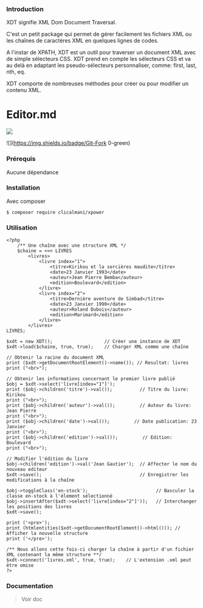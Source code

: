 ### Introduction

XDT signifie XML Dom Document Traversal.

C'est un petit package qui permet de gérer facilement les fichiers XML ou les chaînes de caractères XML en quelques lignes de codes.

A l'instar de XPATH, XDT est un outil pour traverser un document XML avec de simple sélecteurs CSS. XDT prend en compte les sélecteurs CSS et va au delà en adaptant les pseudo-sélecteurs personnaliser, comme: first, last, nth, eq. 

XDT comporte de nombreuses méthodes pour créer ou pour modifier un contenu XML.

# Editor.md

![](https://upload.wikimedia.org/wikipedia/commons/9/9d/Xml_logo.svg)

![](https://img.shields.io/badge/Git-Fork 0-green)

### Prérequis
Aucune dépendance

### Installation
Avec composer

`$ composer require clicalmani/xpower`

### Utilisation

	<?php
		/** Une chaîne avec une structure XML */
		$chaine = <<< LIVRES
			<livres>
				<livre index="1">
					<titre>Kirikou et la sorcières maudite</titre>
					<date>23 Janvier 1993</date>
					<auteur>Jean Pierre Bemba</auteur>
					<edition>Boulevard</edition>
				</livre>
				<livre index="2">
					<titre>Dernière aventure de Simbad</titre>
					<date>23 Janvier 1990</date>
					<auteur>Roland Dubois</auteur>
					<edition>Marimard</edition>
				</livre>
			</livres>
	LIVRES;

	$xdt = new XDT();					// Créer une instance de XDT
	$xdt->load($chaine, true, true);    // Charger XML comme une chaîne

	// Obtenir la racine du document XML
	print ($xdt->getDocumentRootElement()->name()); // Resultat: livres
	print ("<br>");                                 

	// Obtenir les informations concernant le premier livre publié
	$obj = $xdt->select('livre[index="1"]');
	print ($obj->children('titre')->val());          // Titre du livre: Kirikou 
	print ("<br>");
	print ($obj->children('auteur')->val());         // Auteur du livre: Jean Pierre
	print ("<br>");
	print ($obj->children('date')->val());         // Date publication: 23 Janvier
	print ("<br>");
	print ($obj->children('edition')->val());         // Edition: Boulevard
	print ("<br>");

	// Modifier l'édition du livre 
	$obj->children('edition')->val('Jean Gautier');  // Affecter le nom du nouveau editeur
	$xdt->save();                                    // Enregistrer les modifications à la chaîne

	$obj->toggleClass('en-stock');                         // Basculer la classe en-stock à l'élement sélectionné
	$obj->insertAfter($xdt->select('livre[index="2"]'));   // Interchanger les positions des livres
	$xdt->save();

	print ('<pre>');
	print (htmlentities($xdt->getDocumentRootElement()->html())); // Afficher la nouvelle structure
	print ('</pre>');

	/** Nous allons cette fois-ci charger la chaîne à partir d'un fichier XML contenant la même structure **/
	$xdt->connect('livres.xml', true, true);    // L'extension .xml peut être omise
	?>

### Documentation

> Voir doc
